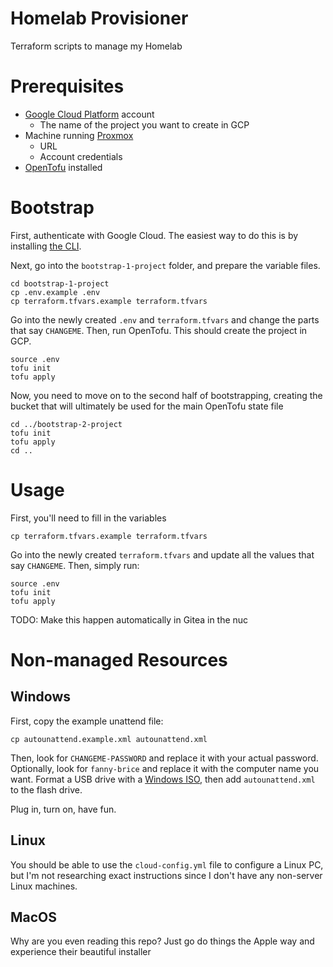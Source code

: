 # Homelab Provisioner

Terraform scripts to manage my Homelab

# Prerequisites

- [Google Cloud Platform](https://console.cloud.google.com/) account
  - The name of the project you want to create in GCP
- Machine running [Proxmox](https://www.proxmox.com/en/downloads)
  - URL
  - Account credentials
- [OpenTofu](https://opentofu.org/docs/intro/install/) installed

# Bootstrap

First, authenticate with Google Cloud. The easiest way to do this is
by installing [the CLI](https://cloud.google.com/sdk/docs/install).

Next, go into the `bootstrap-1-project` folder, and prepare the variable
files.

```shell
cd bootstrap-1-project
cp .env.example .env
cp terraform.tfvars.example terraform.tfvars
```

Go into the newly created `.env` and `terraform.tfvars` and change the 
parts that say `CHANGEME`. Then, run OpenTofu. This should create the 
project in GCP.

```shell
source .env
tofu init
tofu apply
```

Now, you need to move on to the second half of bootstrapping, creating
the bucket that will ultimately be used for the main OpenTofu state file

```shell
cd ../bootstrap-2-project
tofu init
tofu apply
cd ..
```

# Usage

First, you'll need to fill in the variables

```shell
cp terraform.tfvars.example terraform.tfvars
```

Go into the newly created `terraform.tfvars` and update all the
values that say `CHANGEME`. Then, simply run:

```shell
source .env
tofu init
tofu apply
```

TODO: Make this happen automatically in Gitea in the nuc

# Non-managed Resources

## Windows

First, copy the example unattend file:

```shell
cp autounattend.example.xml autounattend.xml
```

Then, look for `CHANGEME-PASSWORD` and replace it with your actual password.
Optionally, look for `fanny-brice` and replace it with the computer name
you want. Format a USB drive with a [Windows ISO](https://www.microsoft.com/software-download/windows11),
then add `autounattend.xml` to the flash drive.

Plug in, turn on, have fun.

## Linux

You should be able to use the `cloud-config.yml` file to configure a Linux
PC, but I'm not researching exact instructions since I don't have any non-server
Linux machines.

## MacOS 

Why are you even reading this repo? Just go do things the Apple way and
experience their beautiful installer

